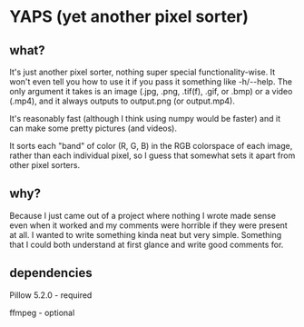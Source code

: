 # YAPS (yet another pixel sorter)

## what?
It's just another pixel sorter, nothing super special functionality-wise. It won't
even tell you how to use it if you pass it something like -h/--help. The only
argument it takes is an image (.jpg, .png, .tif(f), .gif, or .bmp) or a video 
(.mp4), and it always outputs to output.png (or output.mp4). 

It's reasonably fast (although I think using numpy would be faster) and it can make some pretty pictures (and videos).

It sorts each "band" of color (R, G, B) in the RGB colorspace of each image, rather
than each individual pixel, so I guess that somewhat sets it apart from other pixel
sorters.

## why?
Because I just came out of a project where nothing I wrote made sense even when
it worked and my comments were horrible if they were present at all. 
I wanted to write something kinda neat but very simple. Something that I could 
both understand at first glance and write good comments for.


## dependencies
Pillow 5.2.0 - required

ffmpeg - optional
